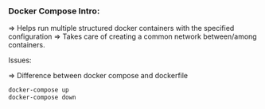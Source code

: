 ### Docker Compose Intro:
=> Helps run multiple structured docker containers with the specified configuration
=> Takes care of creating a common network between/among containers. 



Issues:

=> Difference between docker compose and dockerfile

```sh
docker-compose up
docker-compose down
```
